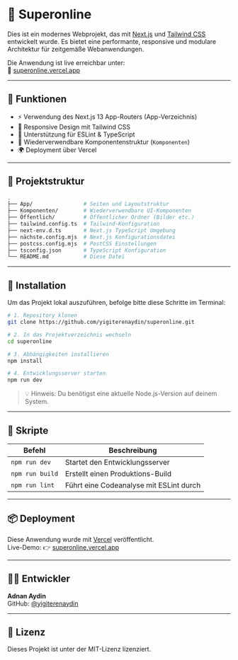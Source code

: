 # 📡 Superonline

Dies ist ein modernes Webprojekt, das mit [Next.js](https://nextjs.org/) und [Tailwind CSS](https://tailwindcss.com/) entwickelt wurde. Es bietet eine performante, responsive und modulare Architektur für zeitgemäße Webanwendungen.

Die Anwendung ist live erreichbar unter:  
🔗 [superonline.vercel.app](https://superonline.vercel.app)

---

## 🚀 Funktionen

- ⚡️ Verwendung des Next.js 13 App-Routers (App-Verzeichnis)
- 🎨 Responsive Design mit Tailwind CSS
- 🔧 Unterstützung für ESLint & TypeScript
- 🧩 Wiederverwendbare Komponentenstruktur (`Komponenten`)
- 🌍 Deployment über Vercel

---

## 📁 Projektstruktur

```bash
.
├── App/                # Seiten und Layoutstruktur
├── Komponenten/        # Wiederverwendbare UI-Komponenten
├── Öffentlich/         # Öffentlicher Ordner (Bilder etc.)
├── tailwind.config.ts  # Tailwind-Konfiguration
├── next-env.d.ts       # Next.js TypeScript Umgebung
├── nächste.config.mjs  # Next.js Konfigurationsdatei
├── postcss.config.mjs  # PostCSS Einstellungen
├── tsconfig.json       # TypeScript Konfiguration
└── README.md           # Diese Datei
```

---

## 🔧 Installation

Um das Projekt lokal auszuführen, befolge bitte diese Schritte im Terminal:

```bash
# 1. Repository klonen
git clone https://github.com/yigiterenaydin/superonline.git

# 2. In das Projektverzeichnis wechseln
cd superonline

# 3. Abhängigkeiten installieren
npm install

# 4. Entwicklungsserver starten
npm run dev
```

> 💡 Hinweis: Du benötigst eine aktuelle Node.js-Version auf deinem System.

---

## 🧪 Skripte

| Befehl           | Beschreibung                            |
|------------------|------------------------------------------|
| `npm run dev`    | Startet den Entwicklungsserver           |
| `npm run build`  | Erstellt einen Produktions-Build         |
| `npm run lint`   | Führt eine Codeanalyse mit ESLint durch  |

---

## 📦 Deployment

Diese Anwendung wurde mit [Vercel](https://vercel.com/) veröffentlicht.  
Live-Demo: 👉 [superonline.vercel.app](https://superonline.vercel.app)

---

## 👨‍💻 Entwickler

**Adnan Aydin**  
GitHub: [@yigiterenaydin](https://github.com/yigiterenaydin)

---

## 📄 Lizenz

Dieses Projekt ist unter der MIT-Lizenz lizenziert.
